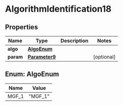 

# AlgorithmIdentification18

## Properties

Name | Type | Description | Notes
------------ | ------------- | ------------- | -------------
**algo** | [**AlgoEnum**](#AlgoEnum) |  | 
**param** | [**Parameter9**](Parameter9.md) |  |  [optional]



## Enum: AlgoEnum

Name | Value
---- | -----
MGF_1 | &quot;MGF_1&quot;



